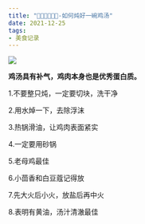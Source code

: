 ```yaml
---
title: "👨🍳👩🏻🍳🐓-如何炖好一碗鸡汤"
date: 2021-12-25
tags: 
- 美食记录
---
```


![](https://upload-images.jianshu.io/upload_images/15312191-55832858d14bfa2c.png?imageMogr2/auto-orient/strip%7CimageView2/2/w/1240)

**鸡汤具有补气，鸡肉本身也是优秀蛋白质。**

1.不要整只炖，一定要切块，洗干净

2.用水焯一下，去除浮沫

3.热锅滑油，让鸡肉表面紧实

4.一定要用砂锅

5.老母鸡最佳

6.小茴香和白豆蔻记得放

7.先大火后小火，放盐后再中火

8.表明有黄油，汤汁清澈最佳
